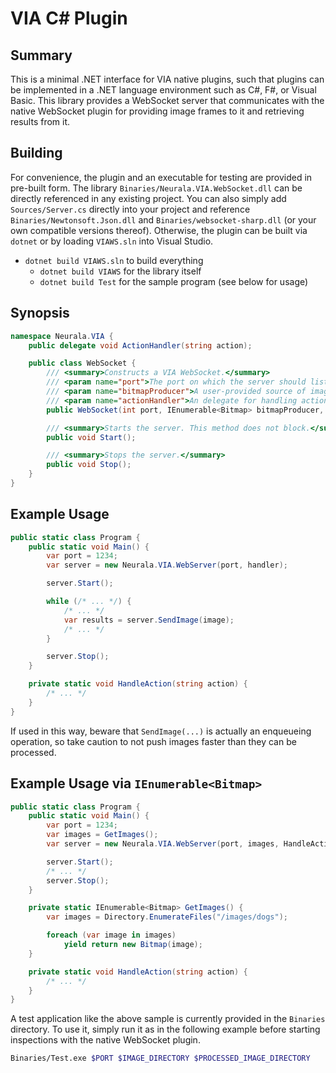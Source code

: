 # VIA C# Plugin

## Summary

This is a minimal .NET interface for VIA native plugins, such that plugins can be implemented in a .NET language environment such as C#, F#, or Visual Basic. This library provides a WebSocket server that communicates with the native WebSocket plugin for providing image frames to it and retrieving results from it.

## Building

For convenience, the plugin and an executable for testing are provided in pre-built form. The library `Binaries/Neurala.VIA.WebSocket.dll` can be directly referenced in any existing project. You can also simply add `Sources/Server.cs` directly into your project and reference `Binaries/Newtonsoft.Json.dll` and `Binaries/websocket-sharp.dll` (or your own compatible versions thereof). Otherwise, the plugin can be built via `dotnet` or by loading `VIAWS.sln` into Visual Studio.

- `dotnet build VIAWS.sln` to build everything
  - `dotnet build VIAWS` for the library itself
  - `dotnet build Test` for the sample program (see below for usage)

## Synopsis

```csharp
namespace Neurala.VIA {
    public delegate void ActionHandler(string action);

    public class WebSocket {
        /// <summary>Constructs a VIA WebSocket.</summary>
        /// <param name="port">The port on which the server should listen.</param>
        /// <param name="bitmapProducer">A user-provided source of image frames.</param>
        /// <param name="actionHandler">An delegate for handling actions.</param>
        public WebSocket(int port, IEnumerable<Bitmap> bitmapProducer, ActionHandler actionHandler);

        /// <summary>Starts the server. This method does not block.</summary>
        public void Start();

        /// <summary>Stops the server.</summary>
        public void Stop();
    }
}
```

## Example Usage

```csharp
public static class Program {
    public static void Main() {
        var port = 1234;
        var server = new Neurala.VIA.WebServer(port, handler);

        server.Start();

        while (/* ... */) {
            /* ... */
            var results = server.SendImage(image);
            /* ... */
        }

        server.Stop();
    }

    private static void HandleAction(string action) {
        /* ... */
    }
}
```

If used in this way, beware that `SendImage(...)` is actually an enqueueing operation, so take caution to not push images faster than they can be processed.

## Example Usage via `IEnumerable<Bitmap>`

```csharp
public static class Program {
    public static void Main() {
        var port = 1234;
        var images = GetImages();
        var server = new Neurala.VIA.WebServer(port, images, HandleAction);

        server.Start();
        /* ... */
        server.Stop();
    }

    private static IEnumerable<Bitmap> GetImages() {
        var images = Directory.EnumerateFiles("/images/dogs");

        foreach (var image in images)
            yield return new Bitmap(image);
    }

    private static void HandleAction(string action) {
        /* ... */
    }
}
```

A test application like the above sample is currently provided in the `Binaries` directory. To use it, simply run it as in the following example before starting inspections with the native WebSocket plugin.

```bash
Binaries/Test.exe $PORT $IMAGE_DIRECTORY $PROCESSED_IMAGE_DIRECTORY
```
